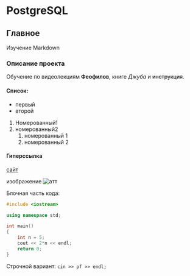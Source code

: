 # PostgreSQL

## Главное
Изучение Markdown
### Описание проекта
Обучение по видеолекциям **Феофилов**, книге *Джуба* и ~~инструкция~~.

#### Список:
* первый
* второй
1. Номерованный1
1. номерованный2
    1. номерованный 1
    2. номерованный 2

#### Гиперссылка
[сайт](https://yandex.ru/)

изображение
![атт](https://cdn.hipwallpaper.com/i/58/50/7hQNog.jpg)

Блочная часть кода:
```C++
#include <iostream>

using namespace std;

int main()
{
    int n = 5;
    cout << 2*n << endl;
    return 0;
}
```

Строчной вариант: `cin >> pf >> endl;`
